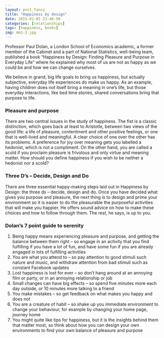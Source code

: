 ```yaml
---
layout: post_fancy
title: "Happiness by design"
date: 2015-01-05 23:48:50
categories: [relationships]
tags: [happiness, books]
img: mm1-2.jpg
---
```


Professor Paul Dolan, a London School of Economics academic, a former member of the Cabinet and a part of National Statistics, well-being team, published a book “Happiness by Design: Finding Pleasure and Purpose in Everyday Life” where he explained why most of us are not as happy as we could be and how we can change ourselves.

We believe in grand, big life goals to bring us happiness, but actually subjective, everyday life experiences do make us happy. As an example, having children does not itself bring a meaning in one’s life, but those everyday interactions, like bed time stories, shared conversations bring that purpose to life.  

### Pleasure and purpose ###

There are two central issues in the study of happiness. The fist is a classic distinction, which goes back at least to Aristotle, between two views of the good life: a life of pleasure, contentment and other positive feelings, or one that is well-lived and meaningful. A clear choice of one over the other has its problems. A preference for joy over meaning gets you labelled a hedonist, which is not a compliment. On the other hand, you are called a scold if you proclaim pleasure is frivolous and only virtue and meaning matter. How should you define happiness if you wish to be neither a hedonist nor a scold? 

### Three D’s – Decide, Design and Do ###

There are three essential happy-making steps laid out in Happiness by Design: the three ds – decide, design and do. Once you have decided what gives you purpose and pleasure, the next thing is to design and prime your environment so it is easier to do the pleasurable the purposeful activities that will make you happier. He offers sound advice on how to make these choices and how to follow through them. The rest, he says, is up to you.

### Dolan’s 7 point guide to serenity ###

1.	Being happy means experiencing pleasure and purpose, and getting the balance between them right – so engage in an activity that you find fulfilling if you have a lot of fun, and have some fun if you are already engaged in lots of fulfilling activities
2.	You are what you attend to – so pay attention to good stimuli such nature and music, and withdraw attention from bad stimuli such as constant Facebook updates
3.	Lost happiness is lost for ever – so don’t hang around at an annoying film or party, or in an annoying relationship or job
4.	Small changes can have big effects – so spend five minutes more each day outside, or 10 minutes more talking to a friend
5.	You make mistakes – so get feedback on what makes you happy and does not
6.	You are a creature of habit – so shake up you immediate environment to change your behaviour, for example by changing your home page, journey home
7.	You might quite like tips for happiness, but it is the insights behind them that matter most, so think about how you can design your own environments to find your own balance of pleasure and purpose


[Happiness by Design: Finding Pleasure and Purpose in Everyday Life]: https://www.amazon.co.uk/s/?ie=UTF8&keywords=happiness+by+design&tag=googhydr-21&index=aps&hvadid=40258273926&hvpos=1t1&hvnetw=g&hvrand=1208434659355071663&hvpone=&hvptwo=&hvqmt=e&hvdev=c&hvdvcmdl=&hvlocint=&hvlocphy=9045931&hvtargid=kwd-69770726986&ref=pd_sl_5kqv3tpo4_e